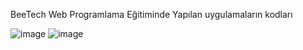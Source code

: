 BeeTech Web Programlama Eğitiminde Yapılan uygulamaların kodları

![image](https://github.com/user-attachments/assets/0445d3bf-d422-49d5-bae3-d0e2e670378e)
![image](https://github.com/user-attachments/assets/f2e2e947-b4e7-4efe-9de3-c0bb2b5afda2)
